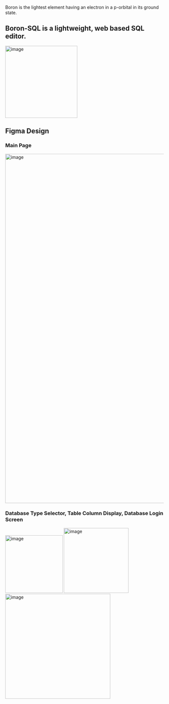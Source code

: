 Boron is the lightest element having an electron in a p-orbital in its ground state.
<br><h2>Boron-SQL is a lightweight, web based SQL editor. </h2>
<img width="229" alt="image" src="https://user-images.githubusercontent.com/64187887/226154785-89cb2fc5-bb44-427c-9c5b-831478b1d0b4.png">



<h2>Figma Design</h2>
<h3>Main Page</h3>
<img width="1109" alt="image" src="https://user-images.githubusercontent.com/64187887/226158580-516960e8-254e-4a19-8f8c-878cc4ccd168.png">
<h3>Database Type Selector, Table Column Display, Database Login Screen</h3>
<div>
<img width="182.5" alt="image" src="https://user-images.githubusercontent.com/64187887/226158468-d57462e7-6272-4faf-acb9-c1541b1c5f4a.png">
<img width="206" alt="image" src="https://user-images.githubusercontent.com/64187887/226158635-b4f1d7f0-0e7a-45d8-8162-8d2922e5f504.png">  
<img width="333.5" alt="image" src="https://user-images.githubusercontent.com/64187887/226159009-fa8cafbe-4f99-48f0-8aa7-1882628c1410.png">
  </div>

